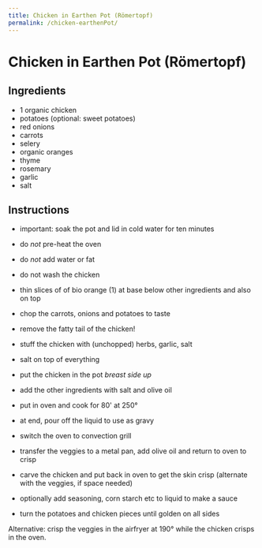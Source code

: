 ```yaml
---
title: Chicken in Earthen Pot (Römertopf)
permalink: /chicken-earthenPot/
---
```

# Chicken in Earthen Pot (Römertopf)

## Ingredients

- 1 organic chicken
- potatoes (optional: sweet potatoes)
- red onions
- carrots
- selery
- organic oranges
- thyme
- rosemary
- garlic
- salt

## Instructions

- important: soak the pot and lid in cold water for ten minutes
- do *not* pre-heat the oven
- do *not* add water or fat
- do not wash the chicken

- thin slices of of bio orange (1) at base below other ingredients and also on top
- chop the carrots, onions and potatoes to taste
- remove the fatty tail of the chicken!
- stuff the chicken with (unchopped) herbs, garlic, salt
- salt on top of everything
- put the chicken in the pot *breast side up*
- add the other ingredients with salt and olive oil
- put in oven and cook for 80' at 250°

- at end, pour off the liquid to use as gravy
- switch the oven to convection grill
- transfer the veggies to a metal pan, add olive oil and return to oven to crisp
- carve the chicken and put back in oven to get the skin crisp (alternate with the veggies, if space needed)
- optionally add seasoning, corn starch etc to liquid to make a sauce
- turn the potatoes and chicken pieces until golden on all sides

Alternative: crisp the veggies in the airfryer at 190° while the chicken crisps in the oven.

